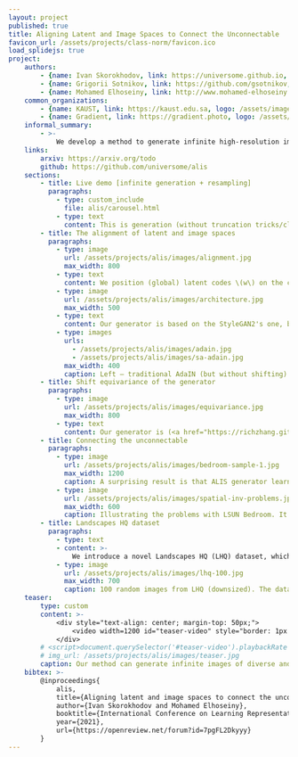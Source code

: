 ```yaml
---
layout: project
published: true
title: Aligning Latent and Image Spaces to Connect the Unconnectable
favicon_url: /assets/projects/class-norm/favicon.ico
load_splidejs: true
project:
    authors:
        - {name: Ivan Skorokhodov, link: https://universome.github.io, affiliations: [1]}
        - {name: Grigorii Sotnikov, link: https://github.com/gsotnikov, affiliations: [2]}
        - {name: Mohamed Elhoseiny, link: http://www.mohamed-elhoseiny.com, affiliations: [1]}
    common_organizations:
        - {name: KAUST, link: https://kaust.edu.sa, logo: /assets/images/kaust-logo.png}
        - {name: Gradient, link: https://gradient.photo, logo: /assets/images/gradient-logo.svg}
    informal_summary:
        - >-
            We develop a method to generate infinite high-resolution images with diverse and complex content. It is based on a perfectly equivariant generator with synchronous interpolations in the image and latent spaces. Latent codes, when sampled, are positioned on the coordinate grid, and each pixel is computed from an interpolation of the nearby style codes. We modify the AdaIN mechanism to work in such a setup and train the generator in an adversarial setting to produce images positioned between any two latent vectors. At test time, this allows for generating complex and diverse infinite images and connecting any two unrelated scenes into a single arbitrarily large panorama. Apart from that, we introduce LHQ: a new dataset of 90k high-resolution nature landscapes. We test the approach on LHQ, LSUN Tower and LSUN Bridge and outperform the baselines by at least 4 times in terms of quality and diversity of the produced infinite images.
    links:
        arxiv: https://arxiv.org/todo
        github: https://github.com/universome/alis
    sections:
        - title: Live demo [infinite generation + resampling]
          paragraphs:
            - type: custom_include
              file: alis/carousel.html
            - type: text
              content: This is generation (without truncation tricks/clustered sampling) from a model trained on LHQ \(1024^2\) with FID = 7.8 (images are being resized to \(256^2\) for performance reasons).
        - title: The alignment of latent and image spaces
          paragraphs:
            - type: image
              url: /assets/projects/alis/images/alignment.jpg
              max_width: 800
            - type: text
              content: We position (global) latent codes \(w\) on the coordinates grid — the same grid where pixels are located. Each pixel value is computed from the interpolation of nearby latent codes via our Spatially-Aligned AdaIN (SA-AdaIN) mechanism, illustrated below.
            - type: image
              url: /assets/projects/alis/images/architecture.jpg
              max_width: 500
            - type: text
              content: Our generator is based on the StyleGAN2's one, but augmented with coordinates and the weight modulation-demodulation mechanism is replaced with Spatially-Aligned AdaIN — an AdaIN modification which uses interpolated latent codes to produce an output (illustrated below). At each iteration, we sample not only a latent code \(w_c\), which described the middle frame, but also its left/right neigbhours \(w_l\) and \(w_r\) which are positioned at distance \(d\) from \(w_c\). After that, we randomly select a frame (determined by random shift \(\delta\)) on this plane and render it. During the training we use only local relative coordinates — this allows to use any \(\delta \in (-\infty,+\infty)\) interval at test time without any loss in image quality.
            - type: images
              urls:
                - /assets/projects/alis/images/adain.jpg
                - /assets/projects/alis/images/sa-adain.jpg
              max_width: 400
              caption: Left — traditional AdaIN (but without shifting). Right — SA-AdaIN.
        - title: Shift equivariance of the generator
          paragraphs:
            - type: image
              url: /assets/projects/alis/images/equivariance.jpg
              max_width: 800
            - type: text
              content: Our generator is (<a href="https://richzhang.github.io/antialiased-cnns/" target="_blank">periodically</a>) shift equivariant by construction, which means that when you shift the input coordinates, the output image moves accordingly. It is achieved by building upon the <a href="https://arxiv.org/abs/2011.12026" target="_blank">recently proposed INR-GAN</a> model that generates pixels independently and does not require upsampling procedures during the forward pass. But instead of generating all pixels independently, we generate them patch-by-patch, like <a href="http://arxiv.org/abs/1904.00284" target="_blank">CocoGAN</a> does.
        - title: Connecting the unconnectable
          paragraphs:
            - type: image
              url: /assets/projects/alis/images/bedroom-sample-1.jpg
              max_width: 1200
              caption: A surprising result is that ALIS generator learns to connect scenes even for LSUN Bedroom — a dataset which does not have spatially invariant statistics, i.e. most of the images have walls on the left/right sides or close-by objects (visualized below) and which makes it very difficult to extrapolate in any direction.
            - type: image
              url: /assets/projects/alis/images/spatial-inv-problems.jpg
              max_width: 600
              caption: Illustrating the problems with LSUN Bedroom. It has walls and close-by objects that make it prevents its extrapolation in the left/right directions, since the dataset does not contain images that have close-by objects or walls in the <i>middle</i> of the frame.
        - title: Landscapes HQ dataset
          paragraphs:
            - type: text
            - content: >-
                We introduce a novel Landscapes HQ (LHQ) dataset, which consists of 90k high-resolution (>= 1024x1024) images of natural landscapes and outdoor scenery. We collected it from Unsplash and Flickr using a manually collected set of 400 search queries and preprocessed with Mask R-CNN to exclude images that contain objects. It is shipped with either Unsplash or Creative Commons licenses, which permit the use for research purposes.
            - type: image
              url: /assets/projects/alis/images/lhq-100.jpg
              max_width: 700
              caption: 100 random images from LHQ (downsized). The dataset will be released soon.
    teaser:
        type: custom
        content: >-
            <div style="text-align: center; margin-top: 50px;">
                <video width=1200 id="teaser-video" style="border: 1px solid black; border-radius: 1px;" preload="auto" src="/assets/projects/alis/alis.m4v#t=27" type="video/mp4" autoplay controls loop></video>
            </div>
        # <script>document.querySelector('#teaser-video').playbackRate = 1;</script
        # img_url: /assets/projects/alis/images/teaser.jpg
        caption: Our method can generate infinite images of diverse and complex scenes that transition naturally from one into another. It does so without any conditioning and trains without any supervision from a dataset of <i>unrelated square images</i>.
    bibtex: >-
        @inproceedings{
            alis,
            title={Aligning latent and image spaces to connect the unconnectable},
            author={Ivan Skorokhodov and Mohamed Elhoseiny},
            booktitle={International Conference on Learning Representations},
            year={2021},
            url={https://openreview.net/forum?id=7pgFL2Dkyyy}
        }
---
```

